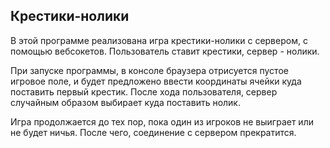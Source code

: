 ## Крестики-нолики
В этой программе реализована игра крестики-нолики
с сервером, с помощью вебсокетов. Пользователь
ставит крестики, сервер - нолики.


При запуске программы, в консоле браузера
отрисуется пустое игровое поле, и будет 
предложено ввести координаты ячейки куда поставить
первый крестик. После хода пользователя, сервер
случайным образом выбирает куда поставить нолик.


Игра продолжается до тех пор, пока один из 
игроков не выиграет или не будет ничья.
После чего, соединение с сервером прекратится.